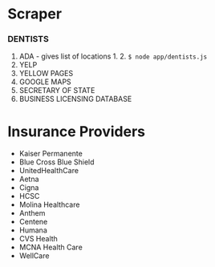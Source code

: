 # Scraper

### DENTISTS 
1. ADA - gives list of locations 
    1. 
    2. `$ node app/dentists.js`
2. YELP
3. YELLOW PAGES
4. GOOGLE MAPS
5. SECRETARY OF STATE 
6. BUSINESS LICENSING DATABASE

# Insurance Providers
* Kaiser Permanente
* Blue Cross Blue Shield
* UnitedHealthCare
* Aetna
* Cigna
* HCSC
* Molina Healthcare 
* Anthem 
* Centene
* Humana 
* CVS Health
* MCNA Health Care
* WellCare

